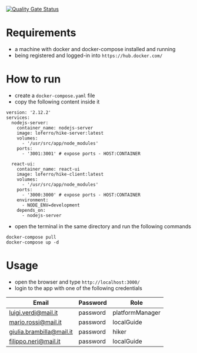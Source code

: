 [![Quality Gate Status](https://sonarcloud.io/api/project_badges/measure?project=Mattia9918_HikeTracker&metric=alert_status)](https://sonarcloud.io/summary/new_code?id=Mattia9918_HikeTracker)

# Requirements
- a machine with docker and docker-compose installed and running
- being registered and logged-in into `https://hub.docker.com/`

# How to run
- create a `docker-compose.yaml` file
- copy the following content inside it
```
version: '2.12.2'
services:
  nodejs-server:
    container_name: nodejs-server
    image: loferro/hike-server:latest
    volumes:
      - '/usr/src/app/node_modules'
    ports:
      - '3001:3001' # expose ports - HOST:CONTAINER

  react-ui:
    container_name: react-ui
    image: loferro/hike-client:latest
    volumes:
      - '/usr/src/app/node_modules'
    ports:
      - '3000:3000' # expose ports - HOST:CONTAINER
    environment:
      - NODE_ENV=development
    depends_on:
      - nodejs-server
```

- open the terminal in the same directory and run the following commands
```
docker-compose pull
docker-compose up -d
```

# Usage

- open the browser and type `http://localhost:3000/`
- login to the app with one of the following credentials

| Email | Password | Role |
| --- | ----------- | ----------|
| luigi.verdi@mail.it | password | platformManager |
| mario.rossi@mail.it | password | localGuide |
| giulia.brambilla@mail.it | password | hiker |
| filippo.neri@mail.it | password | localGuide |
